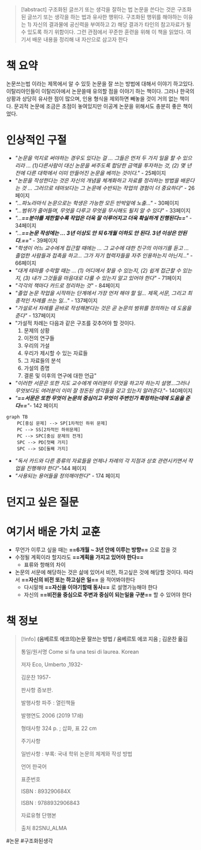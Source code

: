 > [!abstract] 구조화된 글쓰기 또는 생각을 잘하는 법
> 논문을 쓴다는 것은 구조화된 글쓰기 또는 생각을 하는 법과 유사한 행위다. 구조화된 행위를 해야하는 이유는 1) 자신의 결과물에 공신력을 부여하고 2) 해당 결과가 타인의 참고자료가 될 수 있도록 하기 위함이다. 그런 관점에서 꾸준한 훈련을 위해 이 책을 읽었다. 여기서 배운 내용을 정리해 내 자산으로 삼고자 한다



# 책 요약
논문쓰는법 이라는 제목에서 알 수 있듯 논문을 잘 쓰는 방법에 대해서 이야기 하고있다. 이탈리아인들이 이탈리아에서 논문쓸때 유의할 점을 이야기 하는 책이다. 그러나 한국의 상황과 상당히 유사한 점이 많으며, 인용 형식을 제외하면 빼놓을 것이 거의 없는 책이다. 문괴적 논문에 조금은 초점이 놓여있지만 이공계 논문을 위해서도 충분히 좋은 책이었다.

# 인상적인 구절
- *"논문을 억지로 써야하는 경우도 있다는 걸 ... 그들은 먼저 두 가지 일을 할 수 있으리라 ... (1)다른사람이 대신 논문을 써주도록 합당한 금액을 투자하는 것, (2) 몇 년 전에 다른 대학에서 이미 만들어진 논문을  베끼는 것이다."* - 25페이지
- *"논문을 작성한다는 것은 자신의 개념을 체계화하고 자료를 정리하는 방법을 배운다는 것 ... 그러므로 테마보다는 그 논문에 수반되는 작업의 경험이 더 중요하다"* - 26페이지
- *"...파노라마식 논문으로는 학생은 가능한 모든 반박앞에 노출..."* - 30페이지
- *"...범위가 줄어들며, 무엇을 다루고 무엇을 무시해도 될지 알 수 있다"* - 33페이지
- *"...**==분야를 제한할수록 작업은 더욱 잘 이루어지고 더욱 확실하게 진행된다==**"* - 34페이지
- *"...**==논문 작성에는 ... 3년 이상도 안 되 6개월 이하도 안 된다. 3년 이상은 안된다.==**"* - 39페이지
- *"학생이 어느 교수에게 접근할 때에는 ... 그 교수에 대한 친구의 이야기를 듣고 ... 졸업한 사람들과 접촉을 하고... 그가 자기 협력자들을 자주 인용하는지 아닌지..."* - 66페이지
- *"대게 테마를 수락할 때는 ... (1) 어디에서 찾을 수 있는지, (2) 쉽게 접근할 수 있는지, (3) 내가 그것들을 마음대로 다룰 수 있는지 알고 있어야 한다"* - 71페이지
- *"각각의 책마다 카드로 정리하는 것"* - 84페이지
- *"졸업 논문 작업을 시작하는 단계에서 가장 먼저 해야 할 일... 제목,서문, 그리고 최종적인 차례를 쓰는 일..."* - 137페이지
- *"가설로서 차례를 곧바로 작성해본다는 것은 곧 논문의 범위를 정의하는 데 도움을 준다"* - 137페이지
- "가설적 차례는 다음과 같은 구조를 갖추어야 할 것이다. 
  1. 문제의 상황
  2. 이전의 연구들
  3. 우리의 가설
  4. 우리가 제시할 수 있는 자료들
  5. 그 자료들의 분석
  6. 가설의 증명
  7. 결론 및 이후의 연구에 대한 언급"
- *"이러한 서문은 또한 지도 교수에게 여러분이 무엇을 하고자 하는지 설명...그러나 무엇보다도 여러분이 이미 잘 정돈된 생각들을 갖고 있는지 알려준다."*- 140페이지
- *"**==서문은 또한 무엇이 논문의 중심이고 무엇이 주변인가 확정하는데에 도움을 준다==**"*- 142 페이지

```mermaid
graph TB
	PC[중심 문제] --> SP[1차적인 하위 문제]
	PC --> SS[2차적인 하위문제]
	PC --> SPC[중심 문제의 전개]
	SPC --> PD[첫째 가지]
	SPC --> SD[둘째 가지]
```
- *"독서 카드와 다른 종류의 자료들을 언제나 차례의 각 지점과 상호 관련시키면서 작업을 진행해야 한다"*-144 페이지
- *"사용되는 용어들을 정의해야한다"* - 174 페이지


# 던지고 싶은 질문

# 여기서 배운 가치 교훈
- 무언가 이루고 싶을 때는 **==6개월 ~ 3년 안에 이루는 방향==** 으로 잡을 것
- 수정될 계획이라 할지라도 **==계획을 가지고 있어야 한다==**
	- 표류와 항해의 차이
- 논문의 서문에 해당하는 것은 삶에 있어서 비전, 하고싶은 것에 해당할 것이다. 따라서 **==자신의 비전 또는 하고싶은 일==** 을 적어봐야한다
	- 다시말해 **==자신을 이야기할때 동사==** 로 설명가능해야 한다
	- 자신의 **==비전을 중심으로 주변과 중심이 되는일을 구분==** 할 수 있어야 한다

# 책 정보


> [!info] 
> **(움베르토 에코의)논문 잘쓰는 방법 / 움베르토 에코 지음 ; 김운찬 옮김**
> 
> 통일/원서명 Come si fa una tesi di laurea. Korean
> 
> 저자 Eco, Umberto ,1932- 
> 
> 김운찬 1957- 
> 
> 판사항 증보판.
> 
> 발행사항 파주 : 열린책들
> 
> 발행연도 2006 (2019 17쇄)
> 
> 형태사항 324 p. ; 삽화, 표 22 cm
> 
> 주기사항
> 
> 일반사항 : 부록: 국내 학위 논문의 체계와 작성 방법
> 
> 언어 한국어
> 
> 표준번호
> 
> ISBN : 893290684X
> 
> ISBN : 9788932906843
> 
> 자료유형 단행본
> 
> 출처 82SNU_ALMA


#논문 #구조화된생각